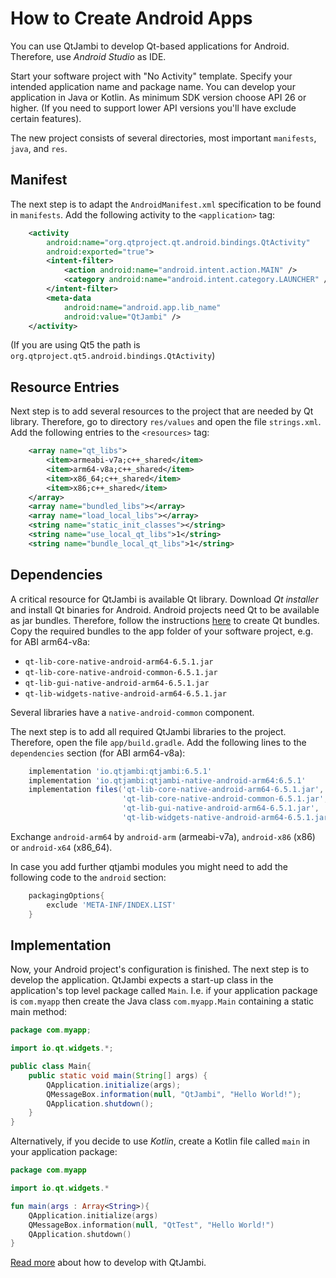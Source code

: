 # How to Create Android Apps

You can use QtJambi to develop Qt-based applications for Android. Therefore, use *Android Studio* as IDE.

Start your software project with "No Activity" template. Specify your intended application name and package name. 
You can develop your application in Java or Kotlin. As minimum SDK version choose API 26 or higher.
(If you need to support lower API versions you'll have exclude certain features).

The new project consists of several directories, most important `manifests`, `java`, and `res`.

## Manifest

The next step is to adapt the `AndroidManifest.xml` specification to be found in `manifests`.
Add the following activity to the `<application>` tag:

```xml
	<activity
		android:name="org.qtproject.qt.android.bindings.QtActivity"
		android:exported="true">
		<intent-filter>
			<action android:name="android.intent.action.MAIN" />
			<category android:name="android.intent.category.LAUNCHER" />
		</intent-filter>
		<meta-data
			android:name="android.app.lib_name"
			android:value="QtJambi" />
	</activity>
```

(If you are using Qt5 the path is `org.qtproject.qt5.android.bindings.QtActivity`)

## Resource Entries

Next step is to add several resources to the project that are needed by Qt library.
Therefore, go to directory `res/values` and open the file `strings.xml`.
Add the following entries to the `<resources>` tag:

```xml
    <array name="qt_libs">
        <item>armeabi-v7a;c++_shared</item>
        <item>arm64-v8a;c++_shared</item>
        <item>x86_64;c++_shared</item>
        <item>x86;c++_shared</item>
    </array>
    <array name="bundled_libs"></array>
    <array name="load_local_libs"></array>
    <string name="static_init_classes"></string>
    <string name="use_local_qt_libs">1</string>
    <string name="bundle_local_qt_libs">1</string>
```

## Dependencies

A critical resource for QtJambi is available Qt library. Download *Qt installer* and install Qt binaries for Android.
Android projects need Qt to be available as jar bundles.
Therefore, follow the instructions [here](How-to-bundle-Qt-libraries.md) to create Qt bundles.
Copy the required bundles to the app folder of your software project, e.g. for ABI arm64-v8a:

- `qt-lib-core-native-android-arm64-6.5.1.jar`
- `qt-lib-core-native-android-common-6.5.1.jar`
- `qt-lib-gui-native-android-arm64-6.5.1.jar`
- `qt-lib-widgets-native-android-arm64-6.5.1.jar`

Several libraries have a `native-android-common` component.

The next step is to add all required QtJambi libraries to the project.
Therefore, open the file `app/build.gradle`. 
Add the following lines to the `dependencies` section (for ABI arm64-v8a):

```gradle
    implementation 'io.qtjambi:qtjambi:6.5.1'
    implementation 'io.qtjambi:qtjambi-native-android-arm64:6.5.1'
    implementation files('qt-lib-core-native-android-arm64-6.5.1.jar',
                         'qt-lib-core-native-android-common-6.5.1.jar',
                         'qt-lib-gui-native-android-arm64-6.5.1.jar',
                         'qt-lib-widgets-native-android-arm64-6.5.1.jar')
```

Exchange `android-arm64` by `android-arm` (armeabi-v7a), `android-x86` (x86) or `android-x64` (x86_64).

In case you add further qtjambi modules you might need to add the following code to the `android` section:

```gradle
    packagingOptions{
        exclude 'META-INF/INDEX.LIST'
    }
```

## Implementation

Now, your Android project's configuration is finished. The next step is to develop the application.
QtJambi expects a start-up class in the application's top level package called `Main`. 
I.e. if your application package is `com.myapp` then create the Java class `com.myapp.Main` containing a static main method:

```java
package com.myapp;

import io.qt.widgets.*;

public class Main{
    public static void main(String[] args) {
        QApplication.initialize(args);
        QMessageBox.information(null, "QtJambi", "Hello World!");
        QApplication.shutdown();
    }
}
```

Alternatively, if you decide to use *Kotlin*, create a Kotlin file called `main` in your application package:

```kotlin
package com.myapp

import io.qt.widgets.*

fun main(args : Array<String>){
    QApplication.initialize(args)
    QMessageBox.information(null, "QtTest", "Hello World!")
    QApplication.shutdown()
}
```

[Read more](Characteristics-of-QtJambi.md) about how to develop with QtJambi.
